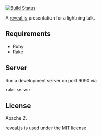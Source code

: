 [![Build Status](https://travis-ci.org/kellyi/import-this.svg?branch=master)](https://travis-ci.org/kellyi/import-this)

A [reveal.js](https://revealjs.com/#/) presentation for a lightning talk.

## Requirements

- Ruby
- Rake

## Server

Run a development server on port 9090 via

```sh
rake server
```

## License

Apache 2.

[reveal.js](https://github.com/hakimel/reveal.js) is used under the
[MIT license](https://github.com/hakimel/reveal.js/blob/master/LICENSE)
